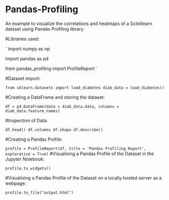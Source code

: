 # Pandas-Profiling
An example to visualize the correlations and heatmaps of a Scikitlearn dataset using Pandas Profiling library.

#Libraries used:

`
import numpy as np

import pandas as pd

from pandas_profiling import ProfileReport
`

#Dataset import:

`
from sklearn.datasets import load_diabetes
diab_data = load_diabetes()
`

#Creating a DataFrame and storing the dataset:

`
df = pd.DataFrame(data = diab_data.data, columns = diab_data.feature_names)
`

#Inspection of Data:

`
df.head()
df.columns
df.shape
df.describe()
`

#Creating a Pandas Profile:

`
profile = ProfileReport(df, title = 'Pandas Profiling Report', explorative = True)
`
#Visualising a Pandas Profile of the Dataset in the Jupyter Notebook:

`
profile.to_widgets()
`

#Visualising a Pandas Profile of the Dataset on a locally hosted server as a webpage: 

`
profile.to_file("output.html")
`
